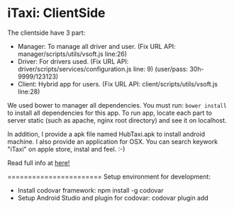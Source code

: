 iTaxi: ClientSide
===

The clientside have 3 part:
- Manager: To manage all driver and user. (Fix URL API: manager/scripts/utils/vsoft.js line:26)
- Driver: For drivers used. (Fix URL API: driver/scripts/services/configuration.js line: 9) (user/pass: 30h-9999/123123)
- Client: Hybrid app for users. (Fix URL API: client/scripts/utils/vsoft.js line:28)

We used bower to manager all dependencies. You must run: `bower install` to install all dependencies for this app.
To run app, locate each part to server static (such as apache, nginx root directory) and see it on localhost.

In addition, I provide a apk file named HubTaxi.apk to install android machine. I also provide an application for OSX. You can search keywork "iTaxi" on apple store, instal and feel. :-)

Read full info at [here!](https://github.com/nhatvhm/TaxiServer)

=======================
Setup environment for development:
- Install codovar framework: npm install -g codovar
- Setup Android Studio and plugin for codovar: codovar plugin add

